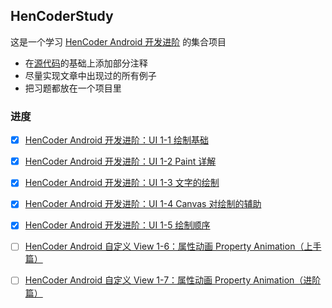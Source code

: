 ## HenCoderStudy

这是一个学习 [HenCoder Android 开发进阶](http://hencoder.com) 的集合项目

- 在[源代码](https://github.com/hencoder)的基础上添加部分注释
- 尽量实现文章中出现过的所有例子
- 把习题都放在一个项目里

### 进度
- [x] [HenCoder Android 开发进阶：UI 1-1 绘制基础](http://hencoder.com/ui-1-1)
- [x] [HenCoder Android 开发进阶：UI 1-2 Paint 详解](http://hencoder.com/ui-1-2)
- [x] [HenCoder Android 开发进阶：UI 1-3 文字的绘制](http://hencoder.com/ui-1-3)
- [x] [HenCoder Android 开发进阶：UI 1-4 Canvas 对绘制的辅助](http://hencoder.com/ui-1-4)
- [x] [HenCoder Android 开发进阶：UI 1-5 绘制顺序](http://hencoder.com/ui-1-5)
- [ ] [HenCoder Android 自定义 View 1-6：属性动画 Property Animation（上手篇）](http://hencoder.com/ui-1-6)
- [ ] [HenCoder Android 自定义 View 1-7：属性动画 Property Animation（进阶篇）](http://hencoder.com/ui-1-7/)

